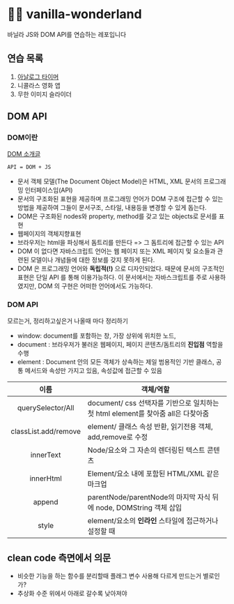 # 👩‍🎤 vanilla-wonderland

바닐라 JS와 DOM API를 연습하는 레포입니다

## 연습 목록

1. [아날로그 타이머](https://github.com/max-kim-tutorial/vanilla-wonderland/001_timer)
2. 니콜라스 영화 앱
3. 무한 이미지 슬라이더

## DOM API

### DOM이란
[DOM 소개글](https://developer.mozilla.org/ko/docs/Web/API/Document_Object_Model/%EC%86%8C%EA%B0%9C)
```bash
API = DOM + JS
```
- 문서 객체 모델(The Document Object Model)은 HTML, XML 문서의 프로그래밍 인터페이스임(API)
- 문서의 구조화된 표현을 제공하며 프로그래밍 언어가 DOM 구조에 접근할 수 있는 방법을 제공하여 그들이 문서구조, 스타일, 내용등을 변경할 수 있게 돕는다.
- DOM은 구조화된 nodes와 property, method를 갖고 있는 objects로 문서를 표현
- 웹페이지의 객체지향표현
- 브라우저는 html을 파싱해서 돔트리를 만든다 => 그 돔트리에 접근할 수 있는 API
- DOM 이 없다면 자바스크립트 언어는 웹 페이지 또는 XML 페이지 및 요소들과 관련된 모델이나 개념들에 대한 정보를 갖지 못하게 된다. 
- DOM 은 프로그래밍 언어와 **독립적(!)** 으로 디자인되었다. 때문에 문서의 구조적인 표현은 단일 API 를 통해 이용가능하다.  이 문서에서는 자바스크립트를 주로 사용하였지만, DOM 의 구현은 어떠한 언어에서도 가능하다. 


### DOM API

모르는거, 정리하고싶은거 나올때 마다 정리하기

- window: document를 포함하는 창, 가장 상위에 위치한 노드, 
- document : 브라우저가 불러온 웹페이지, 페이지 콘텐츠/돔트리의 **진입점** 역할을 수행
- element : Document 안의 모든 객체가 상속하는 제일 범용적인 기반 클래스, 공통 메서드와 속성만 가지고 있음, 속성값에 접근할 수 있음


|         이름         | 객체/역할                                                                        |
|:--------------------:|----------------------------------------------------------------------------------|
|  querySelector/All   | document/ css 선택자를 기반으로 일치하는 첫 html element를 찾아줌 all은 다찾아줌 |
| classList.add/remove | element/ 클래스 속성 반환, 읽기전용 객체, add,remove로 수정                      |
|      innerText       | Node/요소와 그 자손의 렌더링된 텍스트 콘텐츠                                     |
|      innerHtml       | Element/요소 내에 포함된 HTML/XML 같은 마크업                                    |
|        append        | parentNode/parentNode의 마지막 자식 뒤에 node, DOMString 객체 삽입               |
|        style         | element/요소의 **인라인** 스타일에 접근하거나 설정할 때                          |


## clean code 측면에서 의문

- 비슷한 기능을 하는 함수를 분리할때 플래그 변수 사용해 다르게 만드는거 별로인가?
- 추상화 수준 위에서 아래로 갈수록 낮아져야